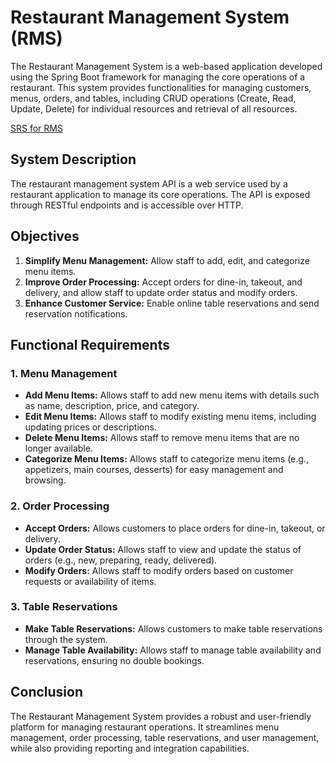 # Restaurant Management System (RMS)

The Restaurant Management System is a web-based application developed using the Spring Boot framework for managing the core operations of a restaurant. This system provides functionalities for managing customers, menus, orders, and tables, including CRUD operations (Create, Read, Update, Delete) for individual resources and retrieval of all resources.

[SRS for RMS](https://docs.google.com/document/d/1IuFtZtVcy26yIrleHhfSdplMBcrVOpLyGAysXJ7LO4w/edit?usp=sharing)

## System Description

The restaurant management system API is a web service used by a restaurant application to manage its core operations. The API is exposed through RESTful endpoints and is accessible over HTTP.

## Objectives

1. **Simplify Menu Management:** Allow staff to add, edit, and categorize menu items.
2. **Improve Order Processing:** Accept orders for dine-in, takeout, and delivery, and allow staff to update order status and modify orders.
3. **Enhance Customer Service:** Enable online table reservations and send reservation notifications.

## Functional Requirements

### 1. Menu Management
- **Add Menu Items:** Allows staff to add new menu items with details such as name, description, price, and category.
- **Edit Menu Items:** Allows staff to modify existing menu items, including updating prices or descriptions.
- **Delete Menu Items:** Allows staff to remove menu items that are no longer available.
- **Categorize Menu Items:** Allows staff to categorize menu items (e.g., appetizers, main courses, desserts) for easy management and browsing.

### 2. Order Processing
- **Accept Orders:** Allows customers to place orders for dine-in, takeout, or delivery.
- **Update Order Status:** Allows staff to view and update the status of orders (e.g., new, preparing, ready, delivered).
- **Modify Orders:** Allows staff to modify orders based on customer requests or availability of items.

### 3. Table Reservations
- **Make Table Reservations:** Allows customers to make table reservations through the system.
- **Manage Table Availability:** Allows staff to manage table availability and reservations, ensuring no double bookings.

## Conclusion

The Restaurant Management System provides a robust and user-friendly platform for managing restaurant operations. It streamlines menu management, order processing, table reservations, and user management, while also providing reporting and integration capabilities.
